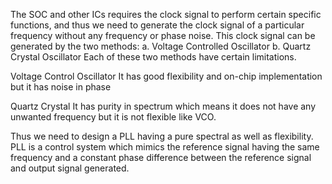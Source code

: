 The SOC and other ICs requires the clock signal to perform certain specific functions, and thus we need to generate the clock signal of a particular frequency without any frequency or phase noise. This clock signal can be generated by the two methods: a. Voltage Controlled Oscillator b. Quartz Crystal Oscillator Each of these two methods have certain limitations.

Voltage Control Oscillator It has good flexibility and on-chip implementation but it has noise in phase

Quartz Crystal It has purity in spectrum which means it does not have any unwanted frequency but it is not flexible like VCO.

Thus we need to design a PLL having a pure spectral as well as flexibility. PLL is a control system which mimics the reference signal having the same frequency and a constant phase difference between the reference signal and output signal generated.